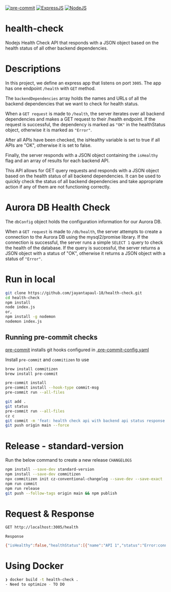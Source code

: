 [![pre-commit](https://img.shields.io/badge/pre--commit-enabled-brightgreen?logo=pre-commit)](https://github.com/pre-commit/pre-commit)
[![ExpressJS](https://img.shields.io/badge/ExpressJS-blue?logo=ExpressJS)](https://nodejs.org/en)
[![NodeJS](https://img.shields.io/badge/nodejs-V18-brightgreen?logo=nodejs)](https://expressjs.com/en/api.html)

# health-check

Nodejs Health Check API that responds with a JSON object based on the health status of all other backend dependencies.

# Descriptions

In this project, we define an express app that listens on port `3005`. The app has one endpoint `/health` with `GET` method.

The `backendDependencies` array holds the names and URLs of all the backend dependencies that we want to check for health status.

When a `GET request` is made to `/health`, the server iterates over all backend dependencies and makes a GET request to their /health endpoint. If the request is successful, the dependency is marked as `"OK"` in the healthStatus object, otherwise it is marked as `"Error"`.

After all APIs have been checked, the isHealthy variable is set to true if all APIs are "OK", otherwise it is set to false.

Finally, the server responds with a JSON object containing the `isHealthy` flag and an array of results for each backend API.

This API allows for GET query requests and responds with a JSON object based on the health status of all backend dependencies. It can be used to quickly check the status of all backend dependencies and take appropriate action if any of them are not functioning correctly.

# Aurora DB Health Check

The `dbConfig` object holds the configuration information for our Aurora DB.

When a `GET request` is made to `/db/health`, the server attempts to create a connection to the Aurora DB using the mysql2/promise library. If the connection is successful, the server runs a simple `SELECT 1` query to check the health of the database. If the query is successful, the server returns a JSON object with a status of "OK", otherwise it returns a JSON object with a status of `"Error"`.

# Run in local

```bash
git clone https://github.com/jayantapaul-18/health-check.git
cd health-check
npm install
node index.js
or,
npm install -g nodemon
nodemon index.js
```

## Running pre-commit checks

[pre-commit](https://pre-commit.com) installs git hooks configured in [.pre-commit-config.yaml](.pre-commit-config.yaml)

Install `pre-commit` and `commitizen` to use

```bash
brew install commitizen
brew install pre-commit

pre-commit install
pre-commit install --hook-type commit-msg
pre-commit run --all-files

git add .
git status
pre-commit run --all-files
cz c
git commit -m 'feat: health check api with backend api status response'
git push origin main --force
```

# Release - standard-version

Run the below command to create a new release `CHANGELOGS`

```bash
npm install --save-dev standard-version
npm install --save-dev commitizen
npx commitizen init cz-conventional-changelog --save-dev --save-exact
npm run commit
npm run release
git push --follow-tags origin main && npm publish
```

# Request & Response

```bash
GET http://localhost:3005/health
```

`Response`

```bash
{"isHealthy":false,"healthStatus":[{"name":"API 1","status":"Error:connect ECONNREFUSED 127.0.0.1:4000"},{"name":"API 2","status":"Error:connect ECONNREFUSED 127.0.0.1:5000"},{"name":"API 3","status":"Error:connect ECONNREFUSED 127.0.0.1:6000"},{"name":"Database","status":"Error:connect ECONNREFUSED 127.0.0.1:3306"},{"name":"backend","status":"OK"}]}

```

# Using Docker

```bash
❯ docker build -t health-check .
- Need to optimize - TO DO
```
